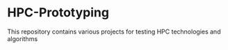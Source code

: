 # HPC-Prototyping
This repository contains various projects for testing HPC technologies and algorithms
